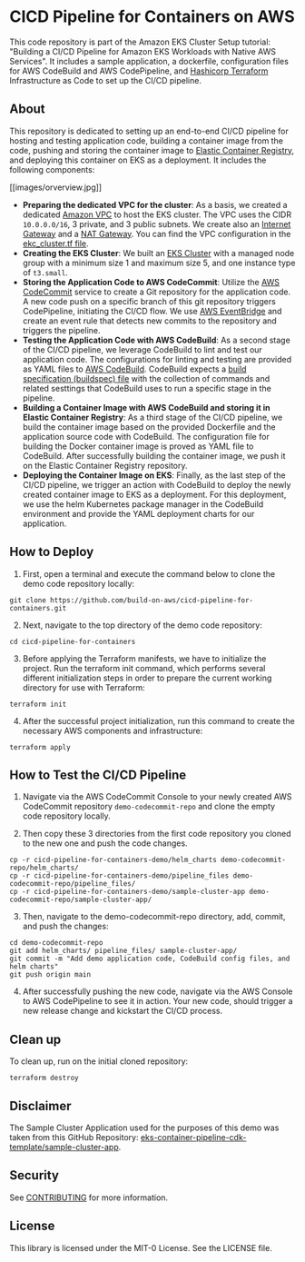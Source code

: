 # CICD Pipeline for Containers on AWS
This code repository is part of the Amazon EKS Cluster Setup tutorial: "Building a CI/CD Pipeline for Amazon EKS Workloads with Native AWS Services". It includes a sample application, a dockerfile, configuration files for AWS CodeBuild and AWS CodePipeline, and [Hashicorp Terraform](https://www.terraform.io/) Infrastructure as Code to set up the CI/CD pipeline.

## About 

This repository is dedicated to setting up an end-to-end CI/CD pipeline for hosting and testing application code, building a container image from the code, pushing and storing the container image to [Elastic Container Registry](https://aws.amazon.com/ecr/), and deploying this container on EKS as a deployment. It includes the following components:

[[images/orverview.jpg]]

* **Preparing the dedicated VPC for the cluster**: As a basis, we created a dedicated [Amazon VPC](https://docs.aws.amazon.com/vpc/latest/userguide/what-is-amazon-vpc.html) to host the EKS cluster. The VPC uses the CIDR `10.0.0.0/16`, 3 private, and 3 public subnets. We create also an [Internet Gateway](https://docs.aws.amazon.com/vpc/latest/userguide/VPC_Internet_Gateway.html) and a [NAT Gateway](https://docs.aws.amazon.com/vpc/latest/userguide/vpc-nat-gateway.html). You can find the VPC configuration in the [ekc_cluster.tf file](https://github.com/build-on-aws/cicd-pipeline-for-containers/blob/66044ac88b76edd0ca9fbf74de902836751956c4/eks_cluster.tf#L12).
* **Creating the EKS Cluster**: We built an [EKS Cluster](https://github.com/build-on-aws/cicd-pipeline-for-containers/blob/66044ac88b76edd0ca9fbf74de902836751956c4/eks_cluster.tf#L39) with a managed node group with a minimum size 1 and maximum size 5, and one instance type of `t3.small`. 
* **Storing the Application Code to AWS CodeCommit**: Utilize the [AWS CodeCommit](https://aws.amazon.com/codecommit/) service to create a Git repository for the application code. A new code push on a specific branch of this git repository triggers CodePipeline, initiating the CI/CD flow. We use [AWS EventBridge](https://aws.amazon.com/eventbridge/) and create an event rule that detects new commits to the repository and triggers the pipeline.
* **Testing the Application Code with AWS CodeBuild**: As a second stage of the CI/CD pipeline, we leverage CodeBuild to lint and test our application code. The configurations for linting and testing are provided as YAML files to [AWS CodeBuild](https://aws.amazon.com/codebuild/). CodeBuild expects a [build specification (buildspec) file](https://docs.aws.amazon.com/codebuild/latest/userguide/build-spec-ref.html) with the collection of commands and related sesttings that CodeBuild uses to run a specific stage in the pipeline.
* **Building a Container Image with AWS CodeBuild and storing it in Elastic Container Registry**: As a third stage of the CI/CD pipeline, we build the container image based on the provided Dockerfile and the application source code with CodeBuild. The configuration file for building the Docker container image is proved as YAML file to CodeBuild. After successfully building the container image, we push it on the Elastic Container Registry repository. 
* **Deploying the Container Image on EKS**: Finally, as the last step of the CI/CD pipeline, we trigger an action with CodeBuild to deploy the newly created container image to EKS as a deployment. For this deployment, we use the helm Kubernetes package manager in the CodeBuild environment and provide the YAML deployment charts for our application.

## How to Deploy

1. First, open a terminal and execute the command below to clone the demo code repository locally:

```
git clone https://github.com/build-on-aws/cicd-pipeline-for-containers.git
```

2. Next, navigate to the top directory of the demo code repository:

```
cd cicd-pipeline-for-containers
```

3. Before applying the Terraform manifests, we have to initialize the project. Run the terraform init command, which  performs several different initialization steps in order to prepare the current working directory for use with Terraform:

```
terraform init
```

4. After the successful project initialization, run this command to create the necessary AWS components and infrastructure: 

```
terraform apply
```

## How to Test the CI/CD Pipeline

1. Navigate via the AWS CodeCommit Console to your newly created AWS CodeCommit repository `demo-codecommit-repo` and clone the empty code repository locally.

2. Then copy these 3 directories from the first code repository you cloned to the new one and push the code changes.

```
cp -r cicd-pipeline-for-containers-demo/helm_charts demo-codecommit-repo/helm_charts/ 
cp -r cicd-pipeline-for-containers-demo/pipeline_files demo-codecommit-repo/pipeline_files/
cp -r cicd-pipeline-for-containers-demo/sample-cluster-app demo-codecommit-repo/sample-cluster-app/ 
```

3. Then, navigate to the demo-codecommit-repo directory, add, commit, and push the changes:

```
cd demo-codecommit-repo
git add helm_charts/ pipeline_files/ sample-cluster-app/
git commit -m "Add demo application code, CodeBuild config files, and helm charts"
git push origin main
```

4. After successfully pushing the new code, navigate via the AWS Console to AWS CodePipeline to see it in action. Your new code, should trigger a new release change and kickstart the CI/CD process.

## Clean up

To clean up, run on the initial cloned repository:

```
terraform destroy
```

## Disclaimer

The Sample Cluster Application used for the purposes of this demo was taken from this GitHub Repository: [eks-container-pipeline-cdk-template/sample-cluster-app](https://github.com/aws-samples/eks-container-pipeline-cdk-template/tree/main/sample-cluster-app).

## Security

See [CONTRIBUTING](CONTRIBUTING.md#security-issue-notifications) for more information.

## License

This library is licensed under the MIT-0 License. See the LICENSE file.

